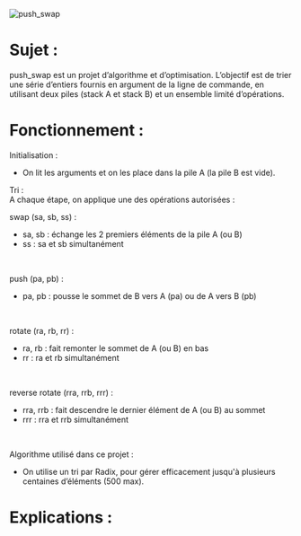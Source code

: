 ![push_swap](https://github.com/user-attachments/assets/0964941e-bf0f-4fec-9e55-0276531e1aaa)

# Sujet :
push_swap est un projet d’algorithme et d’optimisation. L’objectif est de trier une série d’entiers fournis en argument de la ligne de commande, en utilisant deux piles (stack A et stack B) et un ensemble limité d’opérations.

# Fonctionnement :
Initialisation : 
- On lit les arguments et on les place dans la pile A (la pile B est vide).

Tri : <br>
A chaque étape, on applique une des opérations autorisées :

swap (sa, sb, ss) :
- sa, sb : échange les 2 premiers éléments de la pile A (ou B)
- ss : sa et sb simultanément
<br>

push (pa, pb) :
- pa, pb : pousse le sommet de B vers A (pa) ou de A vers B (pb)
<br>

rotate (ra, rb, rr) : <br>
- ra, rb : fait remonter le sommet de A (ou B) en bas
- rr : ra et rb simultanément
<br>

reverse rotate (rra, rrb, rrr) : <br>
- rra, rrb : fait descendre le dernier élément de A (ou B) au sommet
- rrr	: rra et rrb simultanément
<br>

Algorithme utilisé dans ce projet : <br>
- On utilise un tri par Radix, pour gérer efficacement jusqu'à plusieurs centaines d’éléments (500 max).

# Explications :

